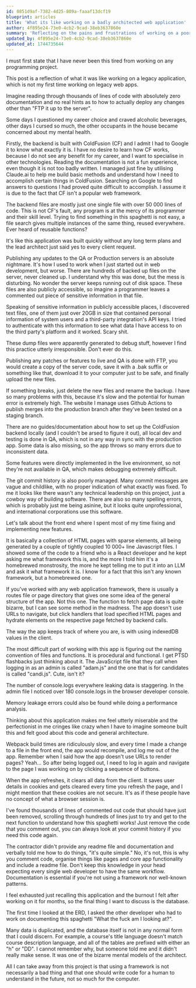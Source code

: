 ```yaml
---
id: 0851d9af-7382-4d25-809a-faaaf13dcf19
blueprint: articles
title: 'What its like working on a badly architected web application'
author: 4f895e24-73e0-4cb2-9cad-38eb3637860e
summary: 'Reflecting on the pains and frustrations of working on a poorly architected web application in an enterprise environment'
updated_by: 4f895e24-73e0-4cb2-9cad-38eb3637860e
updated_at: 1744735644
---
```

I must first state that I have never been this tired from working on any programming project. 

This post is a reflection of what it was like working on a legacy application, which is not my first time working on legacy web apps.

Imagine reading through thousands of lines of code with absolutely zero documentation and no real hints as to how to actually deploy any changes other than "FTP it up to the server". 

Some days I questioned my career choice and craved alcoholic beverages, other days I cursed so much, the other occupants in the house became concerned about my mental health.

Firstly, the backend is built with ColdFusion (CF) and I admit I had to Google it to know what exactly it is. I have no desire to learn how CF works, because I do not see any benefit for my career, and I want to specialise in other technologies. Reading the documentation is not a fun experience, even though it is not too badly written. I managed just fine by utilising Claude.ai to help me build basic methods and understand how I need to accomplish certain things in ColdFusion. Searching on Google to find answers to questions I had proved quite difficult to accomplish. I assume it is due to the fact that CF isn't a popular web framework.

The backend files are mostly just one single file with over 50 000 lines of code. This is not CF's fault, any program is at the mercy of its programmer and their skill level. Trying to find something in this spaghetti is not easy, a file search gives multiple instances of the same thing, reused everywhere. Ever heard of reusable functions?

It's like this application was built quickly without any long term plans and the lead architect just said yes to every client request. 

Publishing any updates to the QA or Production servers is an absolute nightmare. It's how I used to work when I just started out in web development, but worse. There are hundreds of backed up files on the server, never cleaned up. I understand why this was done, but the mess is disturbing. No wonder the server keeps running out of disk space. These files are also publicly accessible, so imagine a programmer leaves a commented out piece of sensitive information in that file.

Speaking of sensitive information in publicly accessible places, I discovered text files, one of them just over 20GB in size that contained personal information of system users and a third-party integration's API keys. I tried to authenticate with this information to see what data I have access to on the third party's platform and it worked. Scary shit.

These dump files were apparently generated to debug stuff, however I find this practice utterly irresponsible. Don't ever do this. 

Publishing any patches or features to live and QA is done with FTP, you would create a copy of the server code, save it with a .bak suffix or something like that, download it to your computer just to be safe, and finally upload the new files. 

If something breaks, just delete the new files and rename the backup. I have so many problems with this, because it's slow and the potential for human error is extremely high. The website I manage uses Github Actions to publish merges into the production branch after they've been tested on a staging branch. 

There are no guides/documentation about how to set up the ColdFusion backend locally (and I couldn't be arsed to figure it out), all local dev and testing is done in QA, which is not in any way in sync with the production app. Some data is also missing, so the app throws so many errors due to inconsistent data. 

Some features were directly implemented in the live environment, so not they're not available in QA, which makes debugging extremely difficult.

The git commit history is also poorly managed. Many commit messages are vague and childlike, with no proper indication of what exactly was fixed. To me it looks like there wasn't any technical leadership on this project, just a cowboy way of building software. There are also so many spelling errors, which is probably just me being asinine, but it looks quite unprofessional, and international corporations use this software.

Let's talk about the front end where I spent most of my time fixing and implementing new features.

It is basically a collection of HTML pages with sparse elements, all being generated by a couple of tightly coupled 10 000+ line Javascript files. I showed some of the code to a friend who is a React developer and he kept asking me what framework this is, and the more I told him it's a homebrewed monstrosity, the more he kept telling me to put it into an LLM and ask it what framework it is. I know for a fact that this isn't any known framework, but a homebrewed one. 

If you've worked with any web application framework, there is usually a routes file or page directory that gives one some idea of the general structure of the app. Not this one. The function to fetch page data is quite bizarre, but I can see some method in the madness. The app doesn't use URLs to navigate, but click handlers that load specified HTML pages and hydrate elements on the respective page fetched by backend calls.

The way the app keeps track of where you are, is with using indexedDB values in the client.

The most difficult part of working with this app is figuring out the naming convention of files and functions. It is procedural and functional. I get PTSD flashbacks just thinking about it. The JavaScript file that they call when logging in as an admin is called "adam.js" and the one that is for candidates is called "candi.js". Cute, isn't it?

The number of console.logs everywhere leaking data is staggering. In the admin file I noticed over 180 console.logs in the browser developer console.

Memory leakage errors could also be found while doing a performance analysis. 

Thinking about this application makes me feel utterly miserable and the perfectionist in me cringes like crazy when I have to imagine someone built this and felt good about this code and general architecture.

Webpack build times are ridiculously slow, and every time I made a change to a file in the front end, the app would recompile, and log me out of the app. Remember when I said how the app doesn't use URLs to render pages? Yeah... So after being logged out, I need to log in again and navigate to the page I was working on by clicking a sequence of buttons. 

When the app refreshes, it clears all data from the client. It saves user details in cookies and gets cleared every time you refresh the page, and I might mention that these cookies are not secure. It's as if these people have no concept of what a browser session is.

I've found thousands  of lines of commented out code that should have just been removed, scrolling through hundreds of lines just to try and get to the next function to understand how this spaghetti works! Just remove the code that you comment out, you can always look at your commit history if you need this code again.

The contractor didn't provide any readme file and documentation and verbally told me how to do things, "it's quite simple." No, it's not, this is why you comment code, organise things like pages and core app functionality and include a readme file. Don't keep this knowledge in your head expecting every single web developer to have the same workflow. Documentation is essential if you're not using a framework nor well-known patterns.

I feel exhausted just recalling this application and the burnout I felt after working on it for months, so the final thing I want to discuss is the database.

The first time I looked at the ERD, I asked the other developer who had to work on documenting this spaghetti "What the fuck am I looking at?". 

Many data is duplicated, and the database itself is not in any normal form that I could discern. For example, a course's title language doesn't match course description language, and all of the tables are prefixed with either an "h" or "DD". I cannot remember why, but someone told me and it didn't really make sense. It was one of the bizarre mental models of the architect.

All I can take away from this project is that using a framework is not necessarily a bad thing and that one should write code for a human to understand in the future, not so much for the computer.